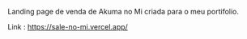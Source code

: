Landing page de venda de Akuma no Mi criada para o meu portifolio.

Link : https://sale-no-mi.vercel.app/